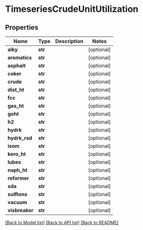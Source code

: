 # TimeseriesCrudeUnitUtilization

## Properties
Name | Type | Description | Notes
------------ | ------------- | ------------- | -------------
**alky** | **str** |  | [optional] 
**aromatics** | **str** |  | [optional] 
**asphalt** | **str** |  | [optional] 
**coker** | **str** |  | [optional] 
**crude** | **str** |  | [optional] 
**dist_ht** | **str** |  | [optional] 
**fcc** | **str** |  | [optional] 
**gas_ht** | **str** |  | [optional] 
**goht** | **str** |  | [optional] 
**h2** | **str** |  | [optional] 
**hydrk** | **str** |  | [optional] 
**hydrk_rsd** | **str** |  | [optional] 
**isom** | **str** |  | [optional] 
**kero_ht** | **str** |  | [optional] 
**lubes** | **str** |  | [optional] 
**naph_ht** | **str** |  | [optional] 
**reformer** | **str** |  | [optional] 
**sda** | **str** |  | [optional] 
**sulftons** | **str** |  | [optional] 
**vacuum** | **str** |  | [optional] 
**visbreaker** | **str** |  | [optional] 

[[Back to Model list]](../README.md#documentation-for-models) [[Back to API list]](../README.md#documentation-for-api-endpoints) [[Back to README]](../README.md)

